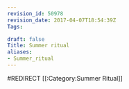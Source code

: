 ```yaml
---
revision_id: 50978
revision_date: 2017-04-07T18:54:39Z
Tags:

draft: false
Title: Summer ritual
aliases:
- Summer_ritual
---
```

#REDIRECT [[:Category:Summer Ritual]]